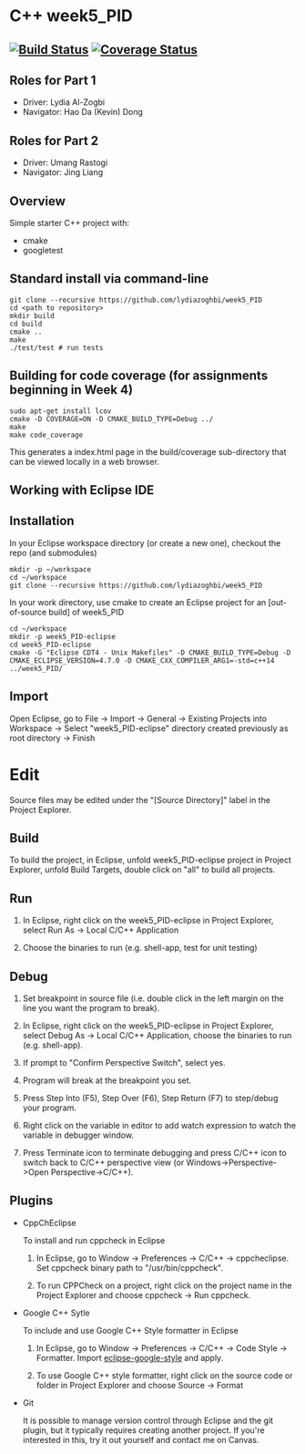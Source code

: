 # C++ week5_PID
[![Build Status](https://travis-ci.org/lydiazoghbi/week5_PID.svg?branch=master)](https://travis-ci.org/lydiazoghbi/week5_PID)
[![Coverage Status](https://coveralls.io/repos/github/lydiazoghbi/week5_PID/badge.svg?branch=master)](https://coveralls.io/github/lydiazoghbi/week5_PID?branch=master)
---
## Roles for Part 1
- Driver: Lydia Al-Zogbi
- Navigator: Hao Da (Kevin) Dong

## Roles for Part 2
- Driver: Umang Rastogi
- Navigator: Jing Liang

## Overview

Simple starter C++ project with:

- cmake
- googletest

## Standard install via command-line
```shell script
git clone --recursive https://github.com/lydiazoghbi/week5_PID
cd <path to repository>
mkdir build
cd build
cmake ..
make
./test/test # run tests
```

## Building for code coverage (for assignments beginning in Week 4)
```shell script
sudo apt-get install lcov
cmake -D COVERAGE=ON -D CMAKE_BUILD_TYPE=Debug ../
make
make code_coverage
```
This generates a index.html page in the build/coverage sub-directory that can be viewed locally in a web browser.

## Working with Eclipse IDE ##

## Installation

In your Eclipse workspace directory (or create a new one), checkout the repo (and submodules)
```shell script
mkdir -p ~/workspace
cd ~/workspace
git clone --recursive https://github.com/lydiazoghbi/week5_PID
```

In your work directory, use cmake to create an Eclipse project for an [out-of-source build] of week5_PID
```shell script
cd ~/workspace
mkdir -p week5_PID-eclipse
cd week5_PID-eclipse
cmake -G "Eclipse CDT4 - Unix Makefiles" -D CMAKE_BUILD_TYPE=Debug -D CMAKE_ECLIPSE_VERSION=4.7.0 -D CMAKE_CXX_COMPILER_ARG1=-std=c++14 ../week5_PID/
```

## Import

Open Eclipse, go to File -> Import -> General -> Existing Projects into Workspace -> 
Select "week5_PID-eclipse" directory created previously as root directory -> Finish

# Edit

Source files may be edited under the "[Source Directory]" label in the Project Explorer.


## Build

To build the project, in Eclipse, unfold week5_PID-eclipse project in Project Explorer,
unfold Build Targets, double click on "all" to build all projects.

## Run

1. In Eclipse, right click on the week5_PID-eclipse in Project Explorer,
select Run As -> Local C/C++ Application

2. Choose the binaries to run (e.g. shell-app, test for unit testing)


## Debug


1. Set breakpoint in source file (i.e. double click in the left margin on the line you want 
the program to break).

2. In Eclipse, right click on the week5_PID-eclipse in Project Explorer, select Debug As -> 
Local C/C++ Application, choose the binaries to run (e.g. shell-app).

3. If prompt to "Confirm Perspective Switch", select yes.

4. Program will break at the breakpoint you set.

5. Press Step Into (F5), Step Over (F6), Step Return (F7) to step/debug your program.

6. Right click on the variable in editor to add watch expression to watch the variable in 
debugger window.

7. Press Terminate icon to terminate debugging and press C/C++ icon to switch back to C/C++ 
perspective view (or Windows->Perspective->Open Perspective->C/C++).


## Plugins

- CppChEclipse

    To install and run cppcheck in Eclipse

    1. In Eclipse, go to Window -> Preferences -> C/C++ -> cppcheclipse.
    Set cppcheck binary path to "/usr/bin/cppcheck".

    2. To run CPPCheck on a project, right click on the project name in the Project Explorer 
    and choose cppcheck -> Run cppcheck.


- Google C++ Sytle

    To include and use Google C++ Style formatter in Eclipse

    1. In Eclipse, go to Window -> Preferences -> C/C++ -> Code Style -> Formatter. 
    Import [eclipse-google-style][reference-id-for-eclipse-google-style] and apply.

    2. To use Google C++ style formatter, right click on the source code or folder in 
    Project Explorer and choose Source -> Format

[reference-id-for-eclipse-google-style]: https://raw.githubusercontent.com/google/styleguide/gh-pages/eclipse-google-style.xml

- Git

    It is possible to manage version control through Eclipse and the git plugin, but it typically requires creating another project. If you're interested in this, try it out yourself and contact me on Canvas.
